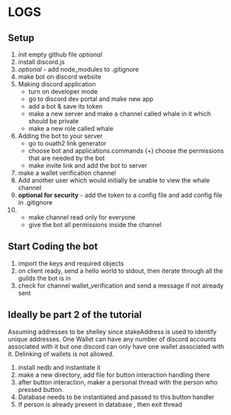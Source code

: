 # LOGS

## Setup

1. init empty github file  *optional*
2. install discord.js
3. *optional* - add node_modules to .gitignore
4. make bot on discord website 
5. Making discord application
	- turn on developer mode
	- go to discord dev portal and make new app
	- add a bot & save its token
	- make a new server and make a channel called whale in it which should be private
	- make a new role called whale
6. Adding the bot to your server
	- go to ouath2 link generator
	- choose bot and applications.commands
		(+) choose the permissions that are needed by the bot
	- make invite link and add the bot to server
7. make a wallet verification channel
8. Add another user which would initially be unable to view the whale channel
9. **optional for security** -  add the token to a config file and add config file in .gitignore
10.
	- make channel read only for everyone
	- give the bot all permissions inside the channel

## Start Coding the bot

1. import the keys and required objects
2. on client ready, send a hello world to stdout, then iterate through all the guilds the bot is in
3. check for channel wallet_verification and send a message if not already sent

## Ideally be part 2 of the tutorial 

Assuming addresses to be shelley since stakeAddress  is used to identify unique addresses.
One Wallet can have any number of discord accounts associated with it but one discord can only have one wallet associated with it.
Delinking of wallets is not allowed.

1. install nedb and instantiate it
2. make a new directory, add file for button interaction handling there
3. after button interaction, maker a personal thread with the person who pressed button.
4. Database needs to be instantiated and passed to this button handler
5. If person is already present in database , then exit thread
